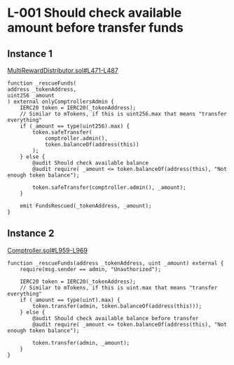 # L-001 Should check available amount before transfer funds



## Instance 1

[MultiRewardDistributor.sol#L471-L487](https://github.com/code-423n4/2023-07-moonwell/blob/fced18035107a345c31c9a9497d0da09105df4df/src/core/MultiRewardDistributor/MultiRewardDistributor.sol#L471-L487)

    function _rescueFunds(
    address _tokenAddress,
    uint256 _amount
    ) external onlyComptrollersAdmin {
        IERC20 token = IERC20(_tokenAddress);
        // Similar to mTokens, if this is uint256.max that means "transfer everything"
        if (_amount == type(uint256).max) {
            token.safeTransfer(
                comptroller.admin(),
                token.balanceOf(address(this))
            );
        } else {
            @audit Should check available balance
            @audit require( _amount <= token.balanceOf(address(this), "Not enough token balance");
            
            token.safeTransfer(comptroller.admin(), _amount);
        }

        emit FundsRescued(_tokenAddress, _amount);
    }

## Instance 2

[Comptroller.sol#L959-L969](https://github.com/code-423n4/2023-07-moonwell/blob/fced18035107a345c31c9a9497d0da09105df4df/src/core/Comptroller.sol#L959-L969)

    function _rescueFunds(address _tokenAddress, uint _amount) external {
        require(msg.sender == admin, "Unauthorized");

        IERC20 token = IERC20(_tokenAddress);
        // Similar to mTokens, if this is uint.max that means "transfer everything"
        if (_amount == type(uint).max) {
            token.transfer(admin, token.balanceOf(address(this)));
        } else {
            @audit Should check available balance before transfer
            @audit require( _amount <= token.balanceOf(address(this), "Not enough token balance");
            
            token.transfer(admin, _amount);
        }
    }


